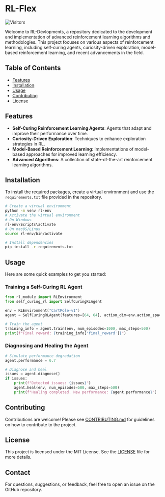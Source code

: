 # RL-Flex
![Visitors](https://api.visitorbadge.io/api/visitors?path=https%3A%2F%2Fgithub.com%2FVishwamAI%2FRL-Flex&countColor=%2337d67a)


Welcome to RL-Devlopments, a repository dedicated to the development and implementation of advanced reinforcement learning algorithms and methodologies. This project focuses on various aspects of reinforcement learning, including self-curing agents, curiosity-driven exploration, model-based reinforcement learning, and recent advancements in the field.

## Table of Contents

- [Features](#features)
- [Installation](#installation)
- [Usage](#usage)
- [Contributing](#contributing)
- [License](#license)

## Features

- **Self-Curing Reinforcement Learning Agents**: Agents that adapt and improve their performance over time.
- **Curiosity-Driven Exploration**: Techniques to enhance exploration strategies in RL.
- **Model-Based Reinforcement Learning**: Implementations of model-based approaches for improved learning efficiency.
- **Advanced Algorithms**: A collection of state-of-the-art reinforcement learning algorithms.

## Installation

To install the required packages, create a virtual environment and use the `requirements.txt` file provided in the repository.

```bash
# Create a virtual environment
python -m venv rl-env
# Activate the virtual environment
# On Windows
rl-env\Scripts\activate
# On macOS/Linux
source rl-env/bin/activate

# Install dependencies
pip install -r requirements.txt
```

## Usage

Here are some quick examples to get you started:

### Training a Self-Curing RL Agent

```python
from rl_module import RLEnvironment
from self_curing_rl import SelfCuringRLAgent

env = RLEnvironment("CartPole-v1")
agent = SelfCuringRLAgent(features=[64, 64], action_dim=env.action_space.n)

# Train the agent
training_info = agent.train(env, num_episodes=1000, max_steps=500)
print(f"Final reward: {training_info['final_reward']}")
```

### Diagnosing and Healing the Agent

```python
# Simulate performance degradation
agent.performance = 0.7

# Diagnose and heal
issues = agent.diagnose()
if issues:
    print(f"Detected issues: {issues}")
    agent.heal(env, num_episodes=500, max_steps=500)
    print(f"Healing completed. New performance: {agent.performance}")
```

## Contributing

Contributions are welcome! Please see [CONTRIBUTING.md](CONTRIBUTING.md) for guidelines on how to contribute to the project.

## License

This project is licensed under the MIT License. See the [LICENSE](LICENSE) file for more details.

## Contact

For questions, suggestions, or feedback, feel free to open an issue on the GitHub repository.
